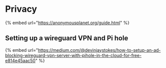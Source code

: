 # Privacy

{% embed url="https://anonymousplanet.org/guide.html" %}

## Setting up a wireguard VPN and Pi hole

{% embed url="https://medium.com/@devinjaystokes/how-to-setup-an-ad-blocking-wireguard-vpn-server-with-pihole-in-the-cloud-for-free-e814e45aac50" %}



